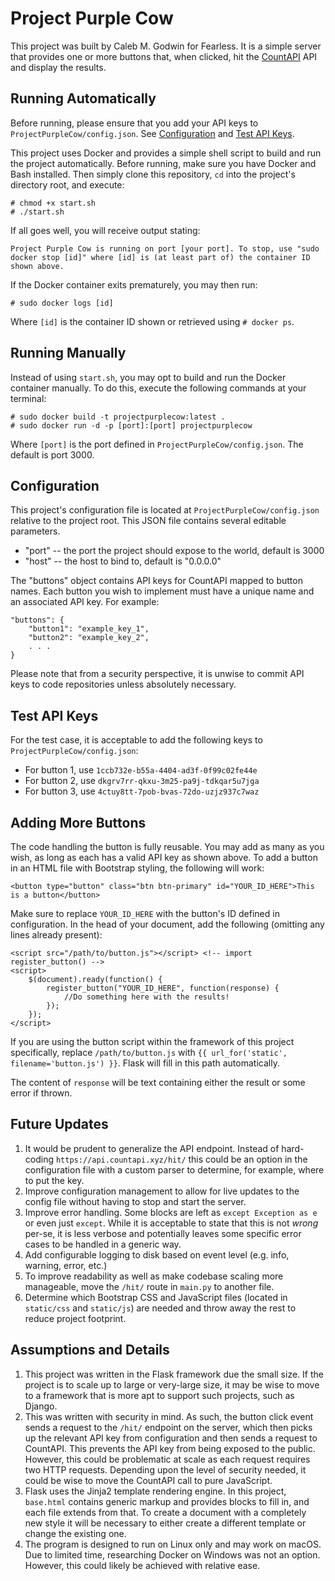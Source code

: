 # Project Purple Cow

This project was built by Caleb M. Godwin for Fearless. It is a simple server that provides one or more buttons that, when clicked, hit the [CountAPI](https://countapi.xyz/) API and display the results.

## Running Automatically

Before running, please ensure that you add your API keys to `ProjectPurpleCow/config.json`. See [Configuration](#configuration) and [Test API Keys](#test-api-keys).

This project uses Docker and provides a simple shell script to build and run the project automatically. Before running, make sure you have Docker and Bash installed. Then simply clone this repository, `cd` into the project's directory root, and execute:

	# chmod +x start.sh
	# ./start.sh
If all goes well, you will receive output stating:

	Project Purple Cow is running on port [your port]. To stop, use "sudo docker stop [id]" where [id] is (at least part of) the container ID shown above.

If the Docker container exits prematurely, you may then run:

	# sudo docker logs [id]

Where `[id]` is the container ID shown or retrieved using `# docker ps`.

## Running Manually

Instead of using `start.sh`, you may opt to build and run the Docker container manually. To do this, execute the following commands at your terminal:

	# sudo docker build -t projectpurplecow:latest .
	# sudo docker run -d -p [port]:[port] projectpurplecow

Where `[port]` is the port defined in `ProjectPurpleCow/config.json`. The default is port 3000.

## Configuration

This project's configuration file is located at `ProjectPurpleCow/config.json` relative to the project root. This JSON file contains several editable parameters.
* "port" -- the port the project should expose to the world, default is 3000
* "host" -- the host to bind to, default is "0.0.0.0"

The "buttons" object contains API keys for CountAPI mapped to button names. Each button you wish to implement must have a unique name and an associated API key. For example:

	"buttons": {
		"button1": "example_key_1",
		"button2": "example_key_2",
		. . .
	}
Please note that from a security perspective, it is unwise to commit API keys to code repositories unless absolutely necessary.

## Test API Keys

For the test case, it is acceptable to add the following keys to `ProjectPurpleCow/config.json`:
* For button 1, use `1ccb732e-b55a-4404-ad3f-0f99c02fe44e`
* For button 2, use `dkgrv7rr-qkxu-3m25-pa9j-tdkqar5u7jga`
* For button 3, use `4ctuy8tt-7pob-bvas-72do-uzjz937c7waz`

## Adding More Buttons

The code handling the button is fully reusable. You may add as many as you wish, as long as each has a valid API key as shown above. To add a button in an HTML file with Bootstrap styling, the following will work:

	<button type="button" class="btn btn-primary" id="YOUR_ID_HERE">This is a button</button>

Make sure to replace `YOUR_ID_HERE` with the button's ID defined in configuration. In the head of your document, add the following (omitting any lines already present):

	<script src="/path/to/button.js"></script> <!-- import register_button() -->
	<script>
		$(document).ready(function() {
			register_button("YOUR_ID_HERE", function(response) {
				//Do something here with the results!
			});
		});
	</script>
If you are using the button script within the framework of this project specifically, replace `/path/to/button.js` with `{{ url_for('static', filename='button.js') }}`. Flask will fill in this path automatically.

The content of `response` will be text containing either the result or some error if thrown.

## Future Updates

1. It would be prudent to generalize the API endpoint. Instead of hard-coding `https://api.countapi.xyz/hit/` this could be an option in the configuration file with a custom parser to determine, for example, where to put the key.
2. Improve configuration management to allow for live updates to the config file without having to stop and start the server.
3. Improve error handling. Some blocks are left as `except Exception as e` or even just `except`. While it is acceptable to state that this is not *wrong* per-se, it is less verbose and potentially leaves some specific error cases to be handled in a generic way.
4. Add configurable logging to disk based on event level (e.g. info, warning, error, etc.)
5. To improve readability as well as make codebase scaling more manageable, move the `/hit/` route in `main.py` to another file.
6. Determine which Bootstrap CSS and JavaScript files (located in `static/css` and `static/js`) are needed and throw away the rest to reduce project footprint.

## Assumptions and Details

1. This project was written in the Flask framework due the small size. If the project is to scale up to large or very-large size, it may be wise to move to a framework that is more apt to support such projects, such as Django.
2. This was written with security in mind. As such, the button click event sends a request to the `/hit/` endpoint on the server, which then picks up the relevant API key from configuration and then sends a request to CountAPI. This prevents the API key from being exposed to the public. However, this could be problematic at scale as each request requires two HTTP requests. Depending upon the level of security needed, it could be wise to move the CountAPI call to pure JavaScript.
3. Flask uses the Jinja2 template rendering engine. In this project, `base.html` contains generic markup and provides blocks to fill in, and each file extends from that. To create a document with a completely new style it will be necessary to either create a different template or change the existing one.
4. The program is designed to run on Linux only and may work on macOS. Due to limited time, researching Docker on Windows was not an option. However, this could likely be achieved with relative ease.
